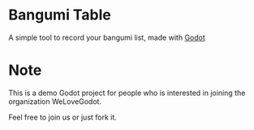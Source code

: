 # Bangumi Table

A simple tool to record your bangumi list, made with [Godot](https://godotengine.org/)

# Note

This is a demo Godot project for people who is interested in joining the organization WeLoveGodot.

Feel free to join us or just fork it.
